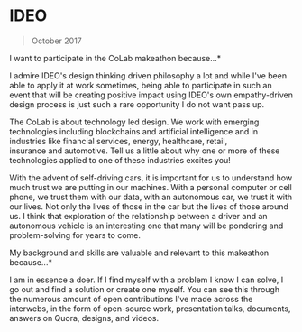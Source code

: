 # IDEO

> October 2017

I want to participate in the CoLab makeathon because...*

I admire IDEO's design thinking driven philosophy a lot and while I've been able to apply it at work sometimes, being able to participate in such an event that will be creating positive impact using IDEO's own empathy-driven design process is just such a rare opportunity I do not want pass up.

The CoLab is about technology led design. We work with emerging technologies including blockchains and artificial intelligence and in industries like financial services, energy, healthcare, retail, insurance and automotive. Tell us a little about why one or more of these technologies applied to one of these industries excites you!

With the advent of self-driving cars, it is important for us to understand how much trust we are putting in our machines. With a personal computer or cell phone, we trust them with our data, with an autonomous car, we trust it with our lives. Not only the lives of those in the car but the lives of those around us. I think that exploration of the relationship between a driver and an autonomous vehicle is an interesting one that many will be pondering and problem-solving for years to come.

My background and skills are valuable and relevant to this makeathon because...*

I am in essence a doer. If I find myself with a problem I know I can solve, I go out and find a solution or create one myself. You can see this through the numerous amount of open contributions I've made across the interwebs, in the form of open-source work, presentation talks, documents, answers on Quora, designs, and videos.